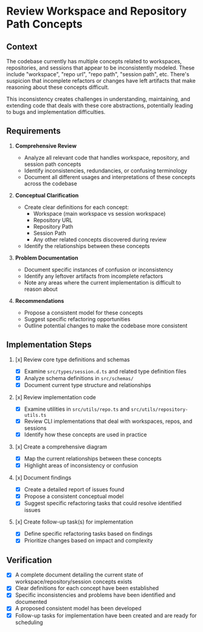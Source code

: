 # Review Workspace and Repository Path Concepts

## Context

The codebase currently has multiple concepts related to workspaces, repositories, and sessions that appear to be inconsistently modeled. These include "workspace", "repo url", "repo path", "session path", etc. There's suspicion that incomplete refactors or changes have left artifacts that make reasoning about these concepts difficult.

This inconsistency creates challenges in understanding, maintaining, and extending code that deals with these core abstractions, potentially leading to bugs and implementation difficulties.

## Requirements

1. **Comprehensive Review**

   - Analyze all relevant code that handles workspace, repository, and session path concepts
   - Identify inconsistencies, redundancies, or confusing terminology
   - Document all different usages and interpretations of these concepts across the codebase

2. **Conceptual Clarification**

   - Create clear definitions for each concept:
     - Workspace (main workspace vs session workspace)
     - Repository URL
     - Repository Path
     - Session Path
     - Any other related concepts discovered during review
   - Identify the relationships between these concepts

3. **Problem Documentation**

   - Document specific instances of confusion or inconsistency
   - Identify any leftover artifacts from incomplete refactors
   - Note any areas where the current implementation is difficult to reason about

4. **Recommendations**
   - Propose a consistent model for these concepts
   - Suggest specific refactoring opportunities
   - Outline potential changes to make the codebase more consistent

## Implementation Steps

1. [x] Review core type definitions and schemas

   - [x] Examine `src/types/session.d.ts` and related type definition files
   - [x] Analyze schema definitions in `src/schemas/`
   - [x] Document current type structure and relationships

2. [x] Review implementation code

   - [x] Examine utilities in `src/utils/repo.ts` and `src/utils/repository-utils.ts`
   - [x] Review CLI implementations that deal with workspaces, repos, and sessions
   - [x] Identify how these concepts are used in practice

3. [x] Create a comprehensive diagram

   - [x] Map the current relationships between these concepts
   - [x] Highlight areas of inconsistency or confusion

4. [x] Document findings

   - [x] Create a detailed report of issues found
   - [x] Propose a consistent conceptual model
   - [x] Suggest specific refactoring tasks that could resolve identified issues

5. [x] Create follow-up task(s) for implementation
   - [x] Define specific refactoring tasks based on findings
   - [x] Prioritize changes based on impact and complexity

## Verification

- [x] A complete document detailing the current state of workspace/repository/session concepts exists
- [x] Clear definitions for each concept have been established
- [x] Specific inconsistencies and problems have been identified and documented
- [x] A proposed consistent model has been developed
- [x] Follow-up tasks for implementation have been created and are ready for scheduling
